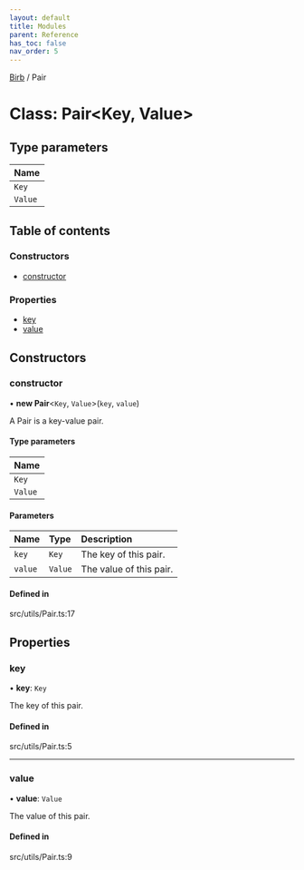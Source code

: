 ```yaml
---
layout: default
title: Modules
parent: Reference
has_toc: false
nav_order: 5
---
```


[Birb](/) / Pair

# Class: Pair<Key, Value\>

## Type parameters

| Name |
| :------ |
| `Key` |
| `Value` |

## Table of contents

### Constructors

- [constructor](Pair.md#constructor)

### Properties

- [key](Pair.md#key)
- [value](Pair.md#value)

## Constructors

### constructor

• **new Pair**<`Key`, `Value`\>(`key`, `value`)

A Pair is a key-value pair.

#### Type parameters

| Name |
| :------ |
| `Key` |
| `Value` |

#### Parameters

| Name | Type | Description |
| :------ | :------ | :------ |
| `key` | `Key` | The key of this pair. |
| `value` | `Value` | The value of this pair. |

#### Defined in

src/utils/Pair.ts:17

## Properties

### key

• **key**: `Key`

The key of this pair.

#### Defined in

src/utils/Pair.ts:5

___

### value

• **value**: `Value`

The value of this pair.

#### Defined in

src/utils/Pair.ts:9
